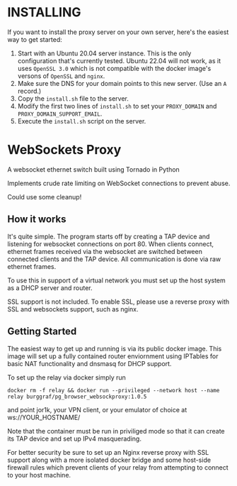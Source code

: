 # INSTALLING
If you want to install the proxy server on your own server, here's the easiest way to get started:

1.  Start with an Ubuntu 20.04 server instance.  This is the only configuration that's currently tested.  Ubuntu 22.04 will not work, as it uses `OpenSSL 3.0` which is not compatible with the docker image's versons of `OpenSSL` and `nginx`.
2.  Make sure the DNS for your domain points to this new server.  (Use an `A` record.)
3.  Copy the `install.sh` file to the server.
4.  Modify the first two lines of `install.sh` to set your `PROXY_DOMAIN` and `PROXY_DOMAIN_SUPPORT_EMAIL`.
5.  Execute the `install.sh` script on the server.


# WebSockets Proxy

A websocket ethernet switch built using Tornado in Python

Implements crude rate limiting on WebSocket connections to prevent abuse.

Could use some cleanup!

## How it works

It's quite simple. The program starts off by creating a TAP device and listening
for websocket connections on port 80. When clients connect, ethernet frames
received via the websocket are switched between connected clients and the TAP
device. All communication is done via raw ethernet frames.

To use this in support of a virtual network you must set up the host system as
a DHCP server and router.

SSL support is not included. To enable SSL, please use a reverse proxy with SSL
and websockets support, such as nginx.

## Getting Started

The easiest way to get up and running is via its public docker image. This
image will set up a fully contained router enviornment using IPTables for
basic NAT functionality and dnsmasq for DHCP support.

To set up the relay via docker simply run

```shell
docker rm -f relay && docker run --privileged --network host --name relay burggraf/pg_browser_websockproxy:1.0.5
```

and point jor1k, your VPN client, or your emulator of choice at
ws://YOUR_HOSTNAME/

Note that the container must be run in priviliged mode so that it can create
its TAP device and set up IPv4 masquerading.

For better security be sure to set up an Nginx reverse proxy with SSL support
along with a more isolated docker bridge and some host-side firewall rules
which prevent clients of your relay from attempting to connect to your host
machine.
